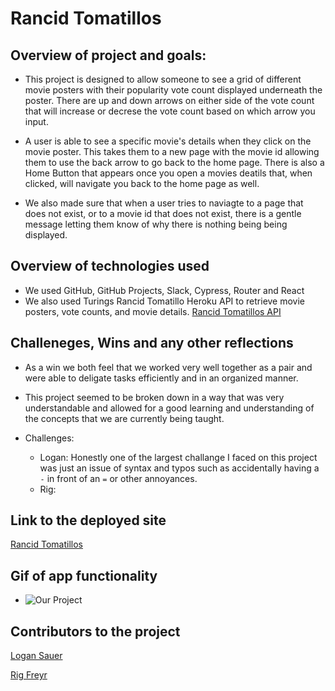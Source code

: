 # Rancid Tomatillos 

## Overview of project and goals: 
   - This project is designed to allow someone to see a grid of different movie posters with their popularity vote count displayed underneath the poster. There are up and down arrows on either side of the vote count that will increase or decrese the vote count based on which arrow you input. 
   
   - A user is able to see a specific movie's details when they click on the movie poster. This takes them to a new page with the movie id allowing them to use the back arrow to go back to the home page. There is also a Home Button that appears once you open a movies deatils that, when clicked, will navigate you back to the home page as well.  

   - We also made sure that when a user tries to naviagte to a page that does not exist, or to a movie id that does not exist, there is a gentle message letting them know of why there is nothing being being displayed. 

## Overview of technologies used
   - We used GitHub, GitHub Projects, Slack, Cypress, Router and React
   - We also used Turings Rancid Tomatillo Heroku API to retrieve movie posters, vote counts, and movie details. 
      [Rancid Tomatillos API](https://rancid-tomatillos-api-ce4a3879078e.herokuapp.com/api/v1/movies)

## Challeneges, Wins and any other reflections
   - As a win we both feel that we worked very well together as a pair and were able to deligate tasks efficiently and in an organized manner. 
   - This project seemed to be broken down in a way that was very understandable and allowed for a good learning and understanding of the concepts that we are currently being taught. 

   - Challenges: 
      - Logan: Honestly one of the largest challange I faced on this project was just an issue of syntax and typos such as accidentally having a `-` in front of an `=` or other annoyances. 
      - Rig: 

## Link to the deployed site
   [Rancid Tomatillos](http://localhost:3000/)

## Gif of app functionality
   - ![Our Project](assets/Rancid_tomatillos.gif)

## Contributors to the project
   [Logan Sauer](https://github.com/ldsauer)

   [Rig Freyr](https://github.com/ontruster74)
